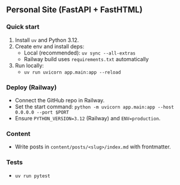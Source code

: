 ## Personal Site (FastAPI + FastHTML)

### Quick start
1. Install `uv` and Python 3.12.
2. Create env and install deps:
   - Local (recommended): `uv sync --all-extras`
   - Railway build uses `requirements.txt` automatically
3. Run locally:
   - `uv run uvicorn app.main:app --reload`

### Deploy (Railway)
- Connect the GitHub repo in Railway.
- Set the start command: `python -m uvicorn app.main:app --host 0.0.0.0 --port $PORT`
- Ensure `PYTHON_VERSION=3.12` (Railway) and `ENV=production`.

### Content
- Write posts in `content/posts/<slug>/index.md` with frontmatter.

### Tests
- `uv run pytest`


